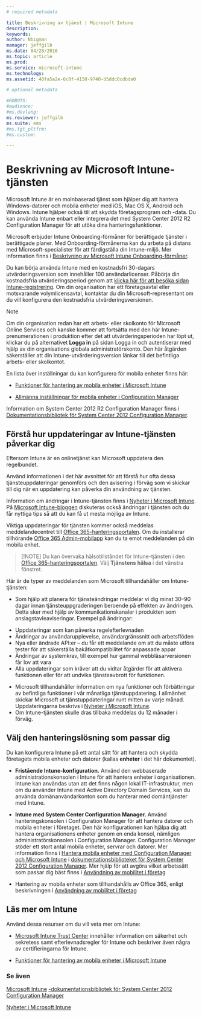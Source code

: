 ```yaml
---
# required metadata

title: Beskrivning av tjänst | Microsoft Intune
description:
keywords:
author: Nbigman
manager: jeffgilb
ms.date: 04/28/2016
ms.topic: article
ms.prod:
ms.service: microsoft-intune
ms.technology:
ms.assetid: 40fa5a2e-6c0f-4150-9740-d5ddc0cdbda0

# optional metadata

#ROBOTS:
#audience:
#ms.devlang:
ms.reviewer: jeffgilb
ms.suite: ems
#ms.tgt_pltfrm:
#ms.custom:

---
```


# Beskrivning av Microsoft Intune-tjänsten

Microsoft Intune är en molnbaserad tjänst som hjälper dig att hantera Windows-datorer och mobila enheter med iOS, Mac OS X, Android och Windows. Intune hjälper också till att skydda företagsprogram och -data. Du kan använda Intune enbart eller integrera det med System Center 2012 R2 Configuration Manager för att utöka dina hanteringsfunktioner.

Microsoft erbjuder Intune Onboarding-förmåner för berättigade tjänster i berättigade planer. Med Onboarding-förmånerna kan du arbeta på distans med Microsoft-specialister för att färdigställa din Intune-miljö. Mer information finns i [Beskrivning av Microsoft Intune Onboarding-förmåner](http://go.microsoft.com/fwlink/?LinkId=619281).

Du kan börja använda Intune med en kostnadsfri 30-dagars utvärderingsversion som innehåller 100 användarlicenser. Påbörja din kostnadsfria utvärderingsperiod genom att [klicka här för att besöka sidan Intune-registrering](http://www.microsoft.com/en-us/server-cloud/products/microsoft-intune/). Om din organisation har ett företagsavtal eller motsvarande volymlicensavtal, kontaktar du din Microsoft-representant om du vill konfigurera den kostnadsfria utvärderingsversionen.

> [!NOTE]
> Om din organisation redan har ett arbets- eller skolkonto för Microsoft Online Services och kanske kommer att fortsätta med den här Intune-prenumerationen i produktion efter det att utvärderingsperioden har löpt ut, klickar du på alternativet **Logga in** på sidan Logga in och autentiserar med hjälp av din organisations globala administratörskonto. Den här åtgärden säkerställer att din Intune-utvärderingsversion länkar till det befintliga arbets- eller skolkontot.

En lista över inställningar du kan konfigurera för mobila enheter finns här:

-   [Funktioner för hantering av mobila enheter i Microsoft Intune](mobile-device-management-capabilities-in-microsoft-intune.md)

-   [Allmänna inställningar för mobila enheter i Configuration Manager](https://technet.microsoft.com/en-us/library/dn376523.aspx)

Information om System Center 2012 R2 Configuration Manager finns i [Dokumentationsbibliotek för System Center 2012 Configuration Manager](https://technet.microsoft.com/library/gg682041.aspx).

## Förstå hur uppdateringar av Intune-tjänsten påverkar dig
Eftersom Intune är en onlinetjänst kan Microsoft uppdatera den regelbundet.

Använd informationen i det här avsnittet för att förstå hur ofta dessa tjänsteuppdateringar genomförs och den avisering i förväg som vi skickar till dig när en uppdatering kan påverka din användning av tjänsten.

Information om ändringar i Intune-tjänsten finns i [Nyheter i Microsoft Intune](/intune/deploy-use/Whats-new-in-microsoft-intune.md). På [Microsoft Intune-bloggen](http://blogs.technet.com/b/microsoftintune/) diskuteras också ändringar i tjänsten och du får nyttiga tips så att du kan få ut mesta möjliga av Intune.

Viktiga uppdateringar för tjänsten kommer också meddelas meddelandecentret till [Office 365-hanteringsportalen](https://portal.office.com/Admin/Default.aspx). Om du installerar tillhörande [Office 365 Admin-mobilapp](https://support.office.com/en-us/article/Office-365-Admin-Mobile-App-e16f6421-2a1a-4142-bf9d-9846600a060a) kan du ta emot meddelanden på din mobila enhet.

> [!NOTE] Du kan övervaka hälsotillståndet för Intune-tjänsten i den [Office 365-hanteringsportalen](https://portal.office.com/Admin/Default.aspx). Välj **Tjänstens hälsa** i det vänstra fönstret.  

Här är de typer av meddelanden som Microsoft tillhandahåller om Intune-tjänsten:
-   Som hjälp att planera för tjänsteändringar meddelar vi dig minst 30–90 dagar innan tjänsteuppgraderingen beroende på effekten av ändringen. Detta sker med hjälp av kommunikationskanaler i produkten som anslagstavleaviseringar. Exempel på ändringar:
* Uppdateringar som kan påverka regelefterlevnaden
* Ändringar av användarupplevelse, användargränssnitt och arbetsflöden
* Nya eller ändrade API:er – du får ett meddelande om att du måste utföra tester för att säkerställa bakåtkompatibilitet för anpassade appar
* Ändringar av systemkrav, till exempel hur gammal webbläsarversionen får lov att vara
* Alla uppdateringar som kräver att du vidtar åtgärder för att aktivera funktionen eller för att undvika tjänsteavbrott för funktionen.
-   Microsoft tillhandahåller information om nya funktioner och förbättringar av befintliga funktioner i vår månatliga tjänstuppdatering. I allmänhet skickar Microsoft ut tjänstuppdateringar runt mitten av varje månad. Uppdateringarna beskrivs i [Nyheter i Microsoft Intune](/intune/deploy-use/whats-new-in-microsoft-intune.md).
-   Om Intune-tjänsten skulle dras tillbaka meddelas du 12 månader i förväg.

## Välj den hanteringslösning som passar dig
Du kan konfigurera Intune på ett antal sätt för att hantera och skydda företagets mobila enheter och datorer (kallas **enheter** i det här dokumentet).

-   **Fristående Intune-konfiguration.** Använd den webbaserade administrationskonsolen i Intune för att hantera enheter i organisationen. Intune kan användas utan att det finns någon lokal IT-infrastruktur, men om du använder Intune med Active Directory Domain Services, kan du använda domänanvändarkonton som du hanterar med domäntjänster med Intune.

-   **Intune med System Center Configuration Manager.** Använd hanteringskonsolen i Configuration Manager för att hantera datorer och mobila enheter i företaget. Den här konfigurationen kan hjälpa dig att hantera organisationens enheter genom en enda konsol, nämligen administratörskonsolen i Configuration Manager. Configuration Manager stöder ett stort antal mobila enheter, servrar och datorer. Mer information finns i [Hantera mobila enheter med Configuration Manager och Microsoft Intune](http://go.microsoft.com/fwlink/?LinkID=271118) i [dokumentationsbiblioteket för System Center 2012 Configuration Manager](https://technet.microsoft.com/library/gg682041.aspx).  Mer hjälp för att avgöra vilket arbetssätt som passar dig bäst finns i [Användning av mobilitet i företag](/intune/plan-design/ways-to-do-enterprise-mobility.md)

-   Hantering av mobila enheter som tillhandahålls av Office 365, enligt beskrivningen i [Användning av mobilitet i företag](/intune/plan-design/ways-to-do-enterprise-mobility.md)

## Läs mer om Intune
Använd dessa resurser om du vill veta mer om Intune:

-   [Microsoft Intune Trust Center](http://www.microsoft.com/en-us/server-cloud/products/intune-trust-center/) innehåller information om säkerhet och sekretess samt efterlevnadsregler för Intune och beskriver även några av certifieringarna för Intune.

-   [Funktioner för hantering av mobila enheter i Microsoft Intune](/intune/understand-explore/mobile-device-management-capabilities-in-microsoft-intune.md)

### Se även
[Microsoft Intune](https://docs.microsoft.com/intune/)
[-dokumentationsbibliotek för System Center 2012 Configuration Manager](https://technet.microsoft.com/library/gg682041.aspx)

[Nyheter i Microsoft Intune](/intune/deploy-use/whats-new-in-microsoft-intune.md)


<!--HONumber=May16_HO3-->


